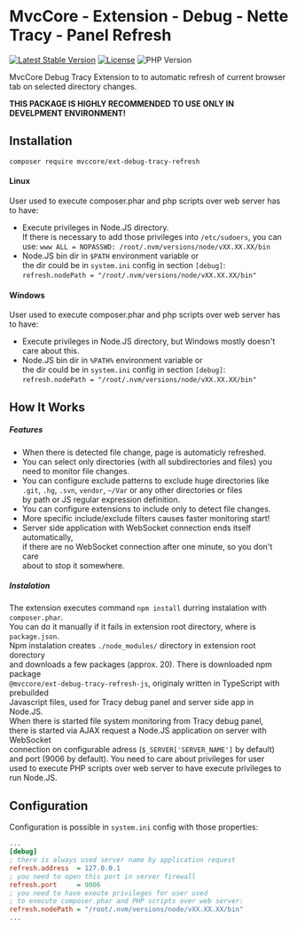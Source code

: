 # MvcCore - Extension - Debug - Nette Tracy - Panel Refresh

[![Latest Stable Version](https://img.shields.io/badge/Stable-v5.0.1-brightgreen.svg?style=plastic)](https://github.com/mvccore/ext-debug-tracy-refresh/releases)
[![License](https://img.shields.io/badge/License-BSD%203-brightgreen.svg?style=plastic)](https://mvccore.github.io/docs/mvccore/5.0.0/LICENSE.md)
![PHP Version](https://img.shields.io/badge/PHP->=5.4-brightgreen.svg?style=plastic)

MvcCore Debug Tracy Extension to to automatic refresh of current browser tab on selected directory changes.

**THIS PACKAGE IS HIGHLY RECOMMENDED TO USE ONLY IN DEVELPMENT ENVIRONMENT!**


## Installation
```shell
composer require mvccore/ext-debug-tracy-refresh
```

#### Linux

User used to execute composer.phar and php scripts over web server has to have:
 - Execute privileges in Node.JS directory.  
   If there is necessary to add those privileges into `/etc/sudoers`, you can use:
   `www ALL = NOPASSWD: /root/.nvm/versions/node/vXX.XX.XX/bin`
 - Node.JS bin dir in `$PATH` environment variable or  
   the dir could be in `system.ini` config in section `[debug]`:  
   `refresh.nodePath = "/root/.nvm/versions/node/vXX.XX.XX/bin"`

#### Windows

User used to execute composer.phar and php scripts over web server has to have:
 - Execute privileges in Node.JS directory, but Windows mostly doesn't care about this.
 - Node.JS bin dir in `%PATH%` environment variable or  
   the dir could be in `system.ini` config in section `[debug]`:  
   `refresh.nodePath = "/root/.nvm/versions/node/vXX.XX.XX/bin"`

## How It Works

##### Features

- When there is detected file change, page is automaticly refreshed.
- You can select only directories (with all subdirectories and files) you need 
  to monitor file changes.
- You can configure exclude patterns to exclude huge directories like  
  `.git`, `.hg`, `.svn`, `vendor`, `~/Var` or any other directories or files  
  by path or JS regular expression definition.
- You can configure extensions to include only to detect file changes.
- More specific include/exclude filters causes faster monitoring start!
- Server side application with WebSocket connection ends itself automatically,  
  if there are no WebSocket connection after one minute, so you don't care  
  about to stop it somewhere.

##### Instalation

The extension executes command `npm install` durring instalation with `composer.phar`.  
You can do it manually if it fails in extension root directory, where is `package.json`.  
Npm instalation creates `./node_modules/` directory in extension root dorectory  
and downloads a few packages (approx. 20). There is downloaded npm package  
`@mvccore/ext-debug-tracy-refresh-js`, originaly written in TypeScript with prebuilded  
Javascript files, used for Tracy debug panel and server side app in Node.JS.  
When there is started file system monitoring from Tracy debug panel,  
there is started via AJAX request a Node.JS application on server with WebSocket  
connection on configurable adress (`$_SERVER['SERVER_NAME']` by default)  
and port (9006 by default). You need to care about privileges for user  
used to execute PHP scripts over web server to have execute privileges to run Node.JS. 

## Configuration

Configuration is possible in `system.ini` config with those properties:
```ini
...
[debug]
; there is always used server name by application request
refresh.address  = 127.0.0.1
; you need to open this port in server firewall
refresh.port     = 9006
; you need to have exeute privileges for user used 
; to execute composer.phar and PHP scripts over web server:
refresh.nodePath = "/root/.nvm/versions/node/vXX.XX.XX/bin"
...
```